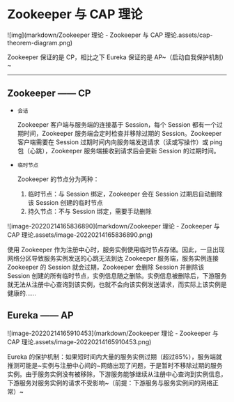 # Zookeeper 与 CAP 理论

![img](markdown/Zookeeper 理论 - Zookeeper 与 CAP 理论.assets/cap-theorem-diagram.png)

Zookeeper 保证的是 CP，相比之下 Eureka 保证的是 AP~（启动自我保护机制）~

---

## Zookeeper —— CP

-   `会话`

    Zookeeper 客户端与服务端的连接基于 Session，每个 Session 都有一个过期时间，Zookeeper 服务端会定时检查并移除过期的 Session。Zookeeper 客户端需要在 Session 过期时间内向服务端发送请求（读或写操作）或 ping 包（心跳），Zookeeper 服务端接收到请求后会更新 Session 的过期时间。

    

-   `临时节点`

    Zookeeper 的节点分为两种：

    1.   临时节点：与 Session 绑定，Zookeeper 会在 Session 过期后自动删除该 Session 创建的临时节点
    2.   持久节点：不与 Session 绑定，需要手动删除

    

![image-20220214165836890](markdown/Zookeeper 理论 - Zookeeper 与 CAP 理论.assets/image-20220214165836890.png)

使用 Zookeeper 作为注册中心时，服务实例使用临时节点存储。因此，一旦出现网络分区导致服务实例发送的心跳无法到达 Zookeeper 服务端，服务实例连接 Zookeeper 的 Session 就会过期，Zookeeper 会删除 Session 并删除该 Session 创建的所有临时节点，实例信息随之删除。实例信息被删除后，下游服务就无法从注册中心查询到该实例，也就不会向该实例发送请求，而实际上该实例是健康的……



## Eureka —— AP

![image-20220214165910453](markdown/Zookeeper 理论 - Zookeeper 与 CAP 理论.assets/image-20220214165910453.png)

Eureka 的保护机制：如果短时间内大量的服务实例过期（超过85%），服务端就推测可能是~实例与注册中心间的~网络出现了问题，于是暂时不移除过期的服务实例。由于服务实例没有被移除，下游服务能够继续从注册中心查询到实例信息，下游服务对服务实例的请求不受影响~（前提：下游服务与服务实例间的网络正常）~

